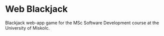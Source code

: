 # Web Blackjack
Blackjack web-app game for the MSc Software Development course at the University of Miskolc.
